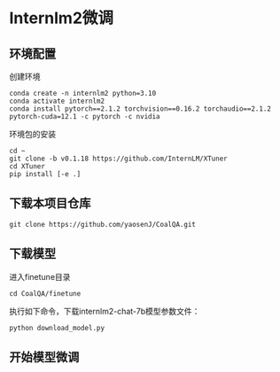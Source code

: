 # Internlm2微调

## 环境配置

创建环境
```shell
conda create -n internlm2 python=3.10
conda activate internlm2
conda install pytorch==2.1.2 torchvision==0.16.2 torchaudio==2.1.2 pytorch-cuda=12.1 -c pytorch -c nvidia
```

环境包的安装

```shell
cd ~
git clone -b v0.1.18 https://github.com/InternLM/XTuner
cd XTuner
pip install [-e .]
```

##  下载本项目仓库

```shell
git clone https://github.com/yaosenJ/CoalQA.git
```

## 下载模型

进入finetune目录

```shell
cd CoalQA/finetune
```

执行如下命令，下载internlm2-chat-7b模型参数文件：
```shell
python download_model.py
```
## 开始模型微调
